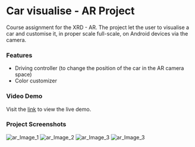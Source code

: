 # Car visualise - AR Project

Course assignment for the XRD - AR. The project let the user to visualise a car and customise it, in proper scale full-scale, on Android devices via the camera. 

### Features
- Driving controller (to change the position of the car in the AR camera space)
- Color customizer

### Video Demo
Visit the [link](https://youtu.be/-bYdGvFxqwQ) to view the live demo.

### Project Screenshots
![ar_Image_1](https://i.postimg.cc/Gpxm4Zsy/Screenshot-20231026-151457-car-viewer.jpg)
![ar_Image_2](https://i.postimg.cc/MpXLMRMb/Screenshot-20231026-151341-car-viewer.jpg)
![ar_Image_3](https://i.postimg.cc/1RGfgCLP/Screenshot-20231026-151405-car-viewer.jpg)
![ar_Image_3](https://i.postimg.cc/Dfx3Y1GL/Screenshot-20231026-151416-car-viewer-1.jpg)
